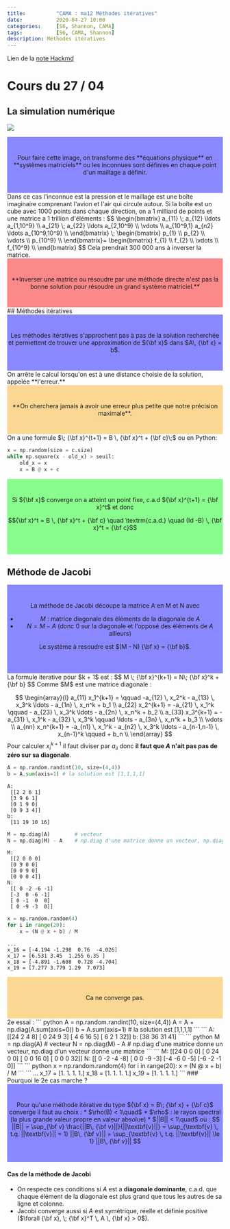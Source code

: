 ```yaml
---
title:          "CAMA : ma12 Méthodes itératives"
date:           2020-04-27 10:00
categories:     [S6, Shannon, CAMA]
tags:           [S6, CAMA, Shannon]
description: Méthodes itératives
---
```

Lien de la [note Hackmd](https://hackmd.io/@lemasymasa/ByMD5LGTL)
# Cours du 27 / 04

## La simulation numérique
![](https://i.imgur.com/ztx6iDL.jpg)
<div style="background-color:rgba(24, 20, 255, 0.5); text-align:center; vertical-align: middle; padding:40px 0;"  markdown="1">
Pour faire cette image, on transforme des **équations physique** en **systèmes matriciels** ou les inconnues sont définies en chaque point d'un maillage a définir.
</div>
Dans ce cas l'inconnue est la pression et le maillage est une boîte imaginaire comprenant l'avion et l'air qui circule autour.
Si la boîte est un cube avec 1000 points dans chaque direction, on a 1 milliard de points et une matrice a 1 trillion d'éléments : 
$$
\begin{bmatrix}
a_{11} \; a_{12} \ldots a_{1,10^9} \\
a_{21} \; a_{22} \ldots a_{2,10^9} \\
 \vdots \\
a_{10^9,1} a_{n2} \ldots a_{10^9,10^9} \\
\end{bmatrix}
\;
\begin{bmatrix}
p_{1} \\
p_{2} \\
\vdots \\
p_{10^9} \\
\end{bmatrix}=
\begin{bmatrix}
f_{1} \\
f_{2} \\
\vdots \\
f_{10^9} \\
\end{bmatrix}
$$
Cela prendrait 300 000 ans à inverser la matrice.
<div style="background-color:rgba(252, 23, 23, 0.5); text-align:center; vertical-align: middle; padding:40px 0;"  markdown="1">
**Inverser une matrice ou résoudre par une méthode directe n'est pas la bonne solution pour résoudre un grand système matriciel.**
</div>
## Méthodes itératives
<div style="background-color:rgba(24, 20, 255, 0.5); text-align:center; vertical-align: middle; padding:40px 0;"  markdown="1">
Les méthodes itératives s'approchent pas à pas de la solution recherchée et permettent de trouver une approximation de ${\bf x}$ dans $A\, {\bf x} = b$.
</div>
On arrête le calcul lorsqu'on est à une distance choisie de la solution, appelée **l'erreur.**
<div style="background-color:rgba(250, 178, 45, 0.5); text-align:center; vertical-align: middle; padding:40px 0;"  markdown="1">
**On cherchera jamais à avoir une erreur plus petite que notre précision maximale**.
</div>
On a une formule $\; {\bf x}^{t+1} = B \, {\bf x}^t + {\bf c}\;$ ou en Python:

``` python
x = np.random(size = c.size)
while np.square(x - old_x) > seuil:
    old_x = x
    x = B @ x + c
```

<div style="background-color:rgba(23, 252, 31, 0.5); text-align:center; vertical-align: middle; padding:40px 0;"  markdown="1">
Si ${\bf x}$ converge on a atteint un point fixe, c.a.d ${\bf x}^{t+1} = {\bf x}^t$ et donc 

$${\bf x}^t = B \, {\bf x}^t + {\bf c} \quad \textrm{c.a.d.} \quad (Id -B) \, {\bf x}^t = {\bf c}$$
</div>

## Méthode de Jacobi
<div style="background-color:rgba(24, 20, 255, 0.5); text-align:center; vertical-align: middle; padding:40px 0;"  markdown="1">
La méthode de Jacobi découpe la matrice A en M et N avec

* $M$ : matrice diagonale des éléments de la diagonale de $A$
* $N = M - A$  (donc 0 sur la diagonale et l'opposé des éléments de $A$ ailleurs)

Le système à resoudre est $(M - N) {\bf x} = {\bf b}$.
</div>
La formule iterative pour $k + 1$ est : 
$$
M \; {\bf x}^{k+1} =  N\; {\bf x}^k + {\bf b}
$$
Comme $M$ est une matrice diagonale : 

$$
\begin{array}{l}
a_{11} x_1^{k+1} = \qquad -a_{12} \, x_2^k - a_{13} \, x_3^k  \ldots - a_{1n} \, x_n^k + b_1 \\
a_{22} x_2^{k+1} = -a_{21} \, x_1^k \qquad - a_{23} \, x_3^k  \ldots - a_{2n} \, x_n^k + b_2 \\
a_{33} x_3^{k+1} = -a_{31} \, x_1^k - a_{32} \, x_3^k  \qquad \ldots - a_{3n} \, x_n^k + b_3 \\
 \vdots \\
a_{nn} x_n^{k+1} = -a_{n1} \, x_1^k - a_{n2} \, x_3^k  \ldots - a_{n-1,n-1} \, x_{n-1}^k \qquad + b_n \\
\end{array}
$$
Pour calculer $x_i^{k+1}$ il faut diviser par $a_{ii}$ donc **il faut que $A$ n'ait pas pas de zéro sur sa diagonale**.
``` python
A = np.random.randint(10, size=(4,4))
b = A.sum(axis=1) # la solution est [1,1,1,1]
```
```
A:
 [[2 2 6 1]
 [3 9 6 1]
 [0 1 9 0]
 [0 9 3 4]] 
b:
 [11 19 10 16] 
```
``` python
M = np.diag(A)        # vecteur
N = np.diag(M) - A    # np.diag d'une matrice donne un vecteur, np.diag d'un vecteur donne une matrice
```
```
M:
 [[2 0 0 0]
 [0 9 0 0]
 [0 0 9 0]
 [0 0 0 4]]
N:
 [[ 0 -2 -6 -1]
 [-3  0 -6 -1]
 [ 0 -1  0  0]
 [ 0 -9 -3  0]]
```
``` python
x = np.random.random(4)
for i in range(20):
    x = (N @ x + b) / M
```
```
...
x_16 = [-4.194 -1.298  0.76  -4.026]
x_17 = [6.531 3.45  1.255 6.35 ]
x_18 = [-4.891 -1.608  0.728 -4.704]
x_19 = [7.277 3.779 1.29  7.073]
```
<div style="background-color:rgba(250, 178, 45, 0.5); text-align:center; vertical-align: middle; padding:40px 0;"  markdown="1">
Ca ne converge pas.
</div>
2e essai :
``` python
A = np.random.randint(10, size=(4,4))
A = A + np.diag(A.sum(axis=0))
b = A.sum(axis=1) # la solution est [1,1,1,1]
```
```
A:
 [[24  2  4  8]
 [ 0 24  9  3]
 [ 4  6 16  5]
 [ 6  2  1 32]] 
b:
 [38 36 31 41] 
```
``` python
M = np.diag(A)        # vecteur
N = np.diag(M) - A    # np.diag d'une matrice donne un vecteur, np.diag d'un vecteur donne une matrice
```
```
M:
 [[24  0  0  0]
 [ 0 24  0  0]
 [ 0  0 16  0]
 [ 0  0  0 32]]
N:
 [[ 0 -2 -4 -8]
 [ 0  0 -9 -3]
 [-4 -6  0 -5]
 [-6 -2 -1  0]]
```
``` python
x = np.random.random(4)
for i in range(20):
    x = (N @ x + b) / M
```
```
...
x_17 = [1. 1. 1. 1.]
x_18 = [1. 1. 1. 1.]
x_19 = [1. 1. 1. 1.]
```
### Pourquoi le 2e cas marche ?
<div style="background-color:rgba(24, 20, 255, 0.5); text-align:center; vertical-align: middle; padding:40px 0;"  markdown="1">
Pour qu'une méthode itérative du type  ${\bf x} = B\; {\bf x} + {\bf c}$  converge il faut au choix :
* $\rho(B) < 1\quad$ 
    * $\rho$ : le rayon spectral (la plus grande valeur propre en valeur absolue)
* $||B|| < 1\quad$ où  : 
$$
||B|| = \sup_{\bf v} \frac{||B\, {\bf v}||}{||\textbf{v}||} = \sup_{\textbf{v} \, t.q. ||\textbf{v}|| = 1} ||B\, {\bf v}|| = \sup_{\textbf{v} \, t.q. ||\textbf{v}|| \le 1} ||B\, {\bf v}||
$$
</div>

#### Cas de la méthode de Jacobi
* On respecte ces conditions si $A$ est a **diagonale dominante**, c.a.d. que chaque élément de la diagonale est plus grand que tous les autres de sa ligne et colonne.
* Jacobi converge aussi si $A$ est symétrique, réelle et définie positive ($\forall {\bf x}, \; {\bf x}^T \, A \, {\bf x} > 0$).